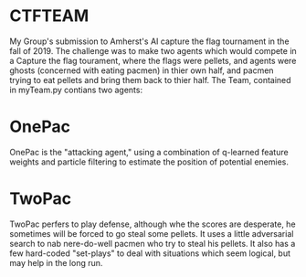 # CTFTEAM
My Group's submission to Amherst's AI capture the flag tournament in the fall of 2019. The challenge was to make two agents which would compete in a Capture the flag tourament, where the flags were pellets, and agents were ghosts (concerned with eating pacmen) in thier own half, and pacmen trying to eat pellets and bring them back to thier half. The Team, contained in myTeam.py contians two agents:
# OnePac
OnePac is the "attacking agent," using a combination of q-learned feature weights and particle filtering to estimate the position of potential enemies.
# TwoPac
TwoPac perfers to play defense, although whe the scores are desperate, he sometimes will be forced to go steal some pellets. It uses a little adversarial search to nab nere-do-well pacmen who try to steal his pellets. It also has a few hard-coded "set-plays" to deal with situations which seem logical, but may help in the long run.
